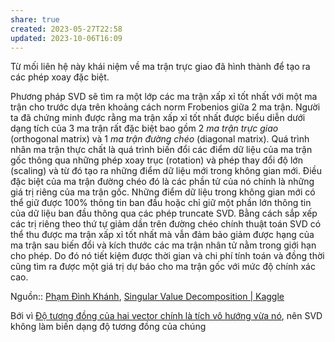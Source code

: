 ```yaml
---
share: true
created: 2023-05-27T22:58
updated: 2023-10-06T16:09
---
```

Từ mối liên hệ này khái niệm về ma trận trực giao đã hình thành để tạo ra các phép xoay đặc biệt.

Phương pháp SVD sẽ tìm ra một lớp các ma trận xấp xỉ tốt nhất với một ma trận cho trước dựa trên khoảng cách norm Frobenios giữa 2 ma trận. Người ta đã chứng minh được rằng ma trận xấp xỉ tốt nhất được biểu diễn dưới dạng tích của 3 ma trận rất đặc biệt bao gồm 2 _ma trận trực giao_ (orthogonal matrix) và 1 _ma trận đường chéo_ (diagonal matrix). Quá trình nhân ma trận thực chất là quá trình biến đổi các điểm dữ liệu của ma trận gốc thông qua những phép xoay trục (rotation) và phép thay đổi độ lớn (scaling) và từ đó tạo ra những điểm dữ liệu mới trong không gian mới. Điều đặc biệt của ma trận đường chéo đó là các phần tử của nó chính là những giá trị riêng của ma trận gốc. Những điểm dữ liệu trong không gian mới có thể giữ được 100% thông tin ban đầu hoặc chỉ giữ một phần lớn thông tin của dữ liệu ban đầu thông qua các phép truncate SVD. Bằng cách sắp xếp các trị riêng theo thứ tự giảm dần trên đường chéo chính thuật toán SVD có thể thu được ma trận xấp xỉ tốt nhất mà vẫn đảm bảo giảm được hạng của ma trận sau biến đổi và kích thước các ma trận nhân tử nằm trong giới hạn cho phép. Do đó nó tiết kiệm được thời gian và chi phí tính toán và đồng thời cũng tìm ra được một giá trị dự báo cho ma trận gốc với mức độ chính xác cao.

Nguồn:: [Phạm Đình Khánh](../../../%CE%9E%20Ngu%E1%BB%93n/Khoa%20h%E1%BB%8Dc%20d%E1%BB%AF%20li%E1%BB%87u.%20Khoa%20h%E1%BB%8Dc%20m%C3%A1y%20t%C3%ADnh/Ph%E1%BA%A1m%20%C4%90%C3%ACnh%20Kh%C3%A1nh.md), [Singular Value Decomposition | Kaggle](https://www.kaggle.com/code/phamdinhkhanh/singular-value-decomposition/notebook)

Bới vì [Độ tương đồng của hai vector chính là tích vô hướng vừa nó](../Vector/%C4%90%E1%BB%99%20t%C6%B0%C6%A1ng%20%C4%91%E1%BB%93ng%20c%E1%BB%A7a%20hai%20vector%20ch%C3%ADnh%20l%C3%A0%20t%C3%ADch%20v%C3%B4%20h%C6%B0%E1%BB%9Bng%20v%E1%BB%ABa%20n%C3%B3.md), nên SVD không làm biến dạng độ tương đồng của chúng
